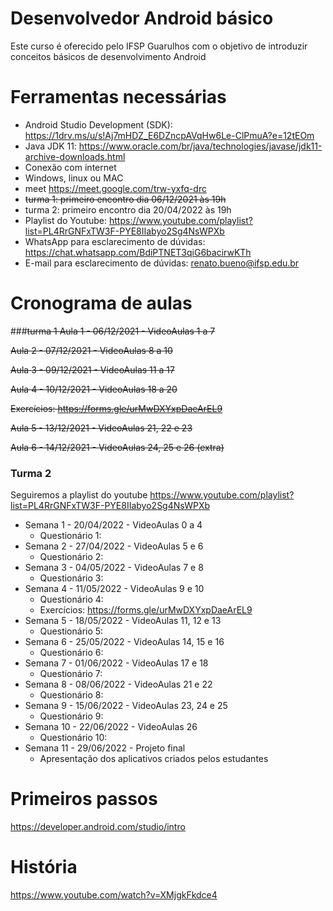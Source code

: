 # Desenvolvedor Android básico

Este curso é oferecido pelo IFSP Guarulhos com o objetivo de introduzir conceitos básicos de desenvolvimento Android
   
   
# Ferramentas necessárias

- Android Studio Development (SDK): https://1drv.ms/u/s!Aj7mHDZ_E6DZncpAVqHw6Le-ClPmuA?e=12tEOm
- Java JDK 11: https://www.oracle.com/br/java/technologies/javase/jdk11-archive-downloads.html 
- Conexão com internet
- Windows, linux ou MAC
- meet https://meet.google.com/trw-yxfq-drc  
- <s> turma 1: primeiro encontro dia 06/12/2021 às 19h</s>
- turma 2: primeiro encontro dia 20/04/2022 às 19h
- Playlist do Youtube: https://www.youtube.com/playlist?list=PL4RrGNFxTW3F-PYE8IIabyo2Sg4NsWPXb  
- WhatsApp para esclarecimento de dúvidas: https://chat.whatsapp.com/BdiPTNET3qiG6bacirwKTh 
- E-mail para esclarecimento de dúvidas: renato.bueno@ifsp.edu.br

# Cronograma de aulas
###<s>turma 1
Aula 1 - 06/12/2021 - VideoAulas 1 a 7

Aula 2 - 07/12/2021 - VideoAulas 8 a 10

Aula 3 - 09/12/2021 - VideoAulas 11 a 17

Aula 4 - 10/12/2021 - VideoAulas 18 a 20

Exercícios: https://forms.gle/urMwDXYxpDaeArEL9

Aula 5 - 13/12/2021 - VideoAulas 21, 22 e 23

Aula 6 - 14/12/2021 - VideoAulas 24, 25 e 26 (extra)</s>

### Turma 2 
Seguiremos a playlist do youtube https://www.youtube.com/playlist?list=PL4RrGNFxTW3F-PYE8IIabyo2Sg4NsWPXb 
- Semana 1 - 20/04/2022 - VideoAulas 0 a 4
    - Questionário 1: 
- Semana 2 - 27/04/2022 - VideoAulas 5 e 6
    - Questionário 2:
- Semana 3 - 04/05/2022 - VideoAulas 7 e 8
    - Questionário 3:
- Semana 4 - 11/05/2022 - VideoAulas 9 e 10
    - Questionário 4:
    - Exercícios: https://forms.gle/urMwDXYxpDaeArEL9
- Semana 5 - 18/05/2022 - VideoAulas 11, 12 e 13
    - Questionário 5: 
- Semana 6 - 25/05/2022 - VideoAulas 14, 15 e 16
    - Questionário 6: 
- Semana 7 - 01/06/2022 - VideoAulas 17 e 18
    - Questionário 7:
- Semana 8 - 08/06/2022 - VideoAulas 21 e 22
    - Questionário 8:
- Semana 9 - 15/06/2022 - VideoAulas 23, 24 e 25
    - Questionário 9:
- Semana 10 - 22/06/2022 - VideoAulas 26
    - Questionário 10:
- Semana 11 - 29/06/2022 - Projeto final
    - Apresentação dos aplicativos criados pelos estudantes  

# Primeiros passos
https://developer.android.com/studio/intro

# História

https://www.youtube.com/watch?v=XMjgkFkdce4
